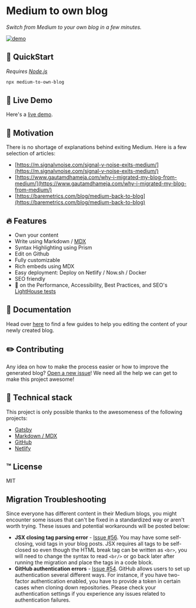 # Medium to own blog

_Switch from Medium to your own blog in a few minutes._

[![demo](./docs/screencast.gif)](https://twitter.com/MathieuDutour/status/1134448154793914368)

## :rocket: QuickStart

_Requires [Node.js](https://nodejs.org/en/)_

```bash
npx medium-to-own-blog
```

## :link: Live Demo

Here's a [live demo](https://mathieudutour-blog.netlify.com).

## :muscle: Motivation

There is no shortage of explanations behind exiting Medium. Here is a few selection of articles:

- [https://m.signalvnoise.com/signal-v-noise-exits-medium/](https://m.signalvnoise.com/signal-v-noise-exits-medium/)
- [https://www.gautamdhameja.com/why-i-migrated-my-blog-from-medium/](https://www.gautamdhameja.com/why-i-migrated-my-blog-from-medium/)
- [https://baremetrics.com/blog/medium-back-to-blog](https://baremetrics.com/blog/medium-back-to-blog)

## :fire: Features

- Own your content
- Write using Markdown / [MDX](https://github.com/mdx-js/mdx)
- Syntax Highlighting using Prism
- Edit on Github
- Fully customizable
- Rich embeds using MDX
- Easy deployment: Deploy on Netlify / Now.sh / Docker
- SEO friendly
- :100: on the Performance, Accessibility, Best Practices, and SEO's [LightHouse tests](https://developers.google.com/web/tools/lighthouse/)

## :book: Documentation

Head over [here](./docs/README.md) to find a few guides to help you editing the content of your newly created blog.

## :pencil2: Contributing

Any idea on how to make the process easier or how to improve the generated blog? [Open a new issue](https://github.com/mathieudutour/medium-to-own-blog/issues/new)! We need all the help we can get to make this project awesome!

## :shell: Technical stack

This project is only possible thanks to the awesomeness of the following projects:

- [Gatsby](https://www.gatsbyjs.org/)
- [Markdown / MDX](https://github.com/mdx-js/mdx)
- [GitHub](https://github.com)
- [Netlify](https://netlify.com)

## :tm: License

MIT

## Migration Troubleshooting

Since everyone has different content in their Medium blogs, you might encounter some issues that can't be fixed in a standardized way or aren't worth trying. These issues and potential workarounds will be posted below:

- **JSX closing tag parsing error** - [Issue #56](https://github.com/mathieudutour/medium-to-own-blog/issues/56). You may have some self-closing, void tags in your blog posts. JSX requires all tags to be self-closed so even though the HTML break tag can be written as `<br>`, you will need to change the syntax to read `<br/>` or go back later after running the migration and place the tags in a code block.
- **GitHub authentication errors** - [Issue #54](https://github.com/mathieudutour/medium-to-own-blog/issues/54). GitHub allows users to set up authentication several different ways. For instance, if you have two-factor authentication enabled, you have to provide a token in certain cases when cloning down repositories. Please check your authentication settings if you experience any issues related to authentication failures.
